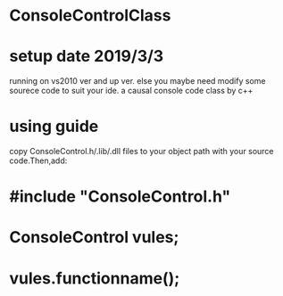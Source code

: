 # ConsoleControlClass
# setup date 2019/3/3
running on vs2010 ver and up ver.
else you maybe need modify some sourece code to suit your ide.
a causal console code class by c++
# using guide
copy ConsoleControl.h/.lib/.dll files to your object path with your source code.Then,add:
# #include "ConsoleControl.h"
# ConsoleControl vules;
# vules.functionname();

